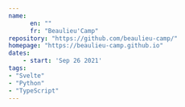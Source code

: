 ```yaml
---
name: 
      en: ""
      fr: "Beaulieu'Camp"
repository: "https://github.com/beaulieu-camp/"
homepage: "https://beaulieu-camp.github.io"
dates:
    - start: 'Sep 26 2021'
tags:
- "Svelte"
- "Python"
- "TypeScript"
---
```

